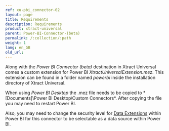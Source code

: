```yaml
---
ref: xu-pbi_connector-02
layout: page
title: Requirements
description: Requirements
product: xtract-universal
parent: Power-BI-Connector-(beta)
permalink: /:collection/:path
weight: 1
lang: en_GB
old_url:
---
```


Along with the *Power BI Connector (beta)* destination in Xtract Universal comes a custom extension for Power BI *XtractUniversalExtension.mez*. This extension can be found in a folder named *powerbi* inside the installation directory of Xtract Universal. 

When using *Power BI Desktop* the .mez file needs to be copied to * [Documents]\Power BI Desktop\Custom Connectors*. After copying the file you may need to restart Power BI. <br>

Also, you may need to change the security level for [Data Extensions](https://docs.microsoft.com/en-us/power-bi/desktop-connector-extensibility#data-extension-security) within Power BI for this connector to be selectable as a data source within Power BI.



